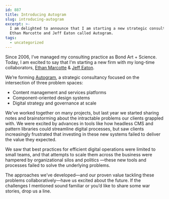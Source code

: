 ```yaml
---
id: 887
title: Introducing Autogram
slug: introducing-autogram
excerpt: >-
  I am delighted to announce that I am starting a new strategic consultancy with
  Ethan Marcotte and Jeff Eaton called Autogram.
tags:
  - uncategorized
---
```

<!-- wp:paragraph -->

<p>Since 2006, I’ve managed my consulting practice as Bond Art + Science. Today, I am excited to say that I'm starting a new firm with my long-time collaborators, <a href="https://ethanmarcotte.com/">Ethan Marcotte</a> &amp; <a href="https://eaton.fyi/">Jeff Eaton</a>.</p>
<!-- /wp:paragraph -->

<!-- wp:paragraph -->
<p>We’re forming <a href="https://autogram.is/">Autogram</a>, a strategic consultancy focused on the intersection of three problem spaces:</p>
<!-- /wp:paragraph -->

<!-- wp:list -->
<ul>
<li>Content management and services platforms</li>
<li>Component-oriented design systems</li>
<li>Digital strategy and governance at scale</li>
</ul>
<!-- /wp:list -->

<!-- wp:paragraph -->
<p>We've worked together on many projects, but last year we started sharing notes and brainstorming about the intractable problems our clients grappled with. We were excited by advances in tools like how headless CMS and pattern libraries could streamline digital processes, but saw clients increasingly frustrated that investing in these new systems failed to deliver the value they expected.</p>
<!-- /wp:paragraph -->

<!-- wp:paragraph -->
<p>We saw that best practices for efficient digital operations were limited to small teams, and that attempts to scale them across the business were hampered by organizational silos and politics —these new tools and processes failed to solve the underlying problems.</p>
<!-- /wp:paragraph -->

<!-- wp:paragraph -->
<p>The approaches we’ve developed—and our proven value tackling these problems collaboratively—have us excited about the future. If the challenges I mentioned sound familiar or you’d like to share some war stories, drop us a line.</p>
<!-- /wp:paragraph -->
